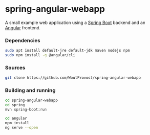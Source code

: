 # spring-angular-webapp
A small example web application using a [Spring Boot](https://spring.io/projects/spring-boot) backend and an [Angular](https://angular.io/) frontend.

### Dependencies
```bash
sudo apt install default-jre default-jdk maven nodejs npm
sudo npm install -g @angular/cli
```

### Sources
```bash
git clone https://github.com/WoutProvost/spring-angular-webapp
```

### Building and running
```bash
cd spring-angular-webapp
cd spring
mvn spring-boot:run

cd angular
npm install
ng serve --open
```